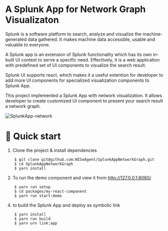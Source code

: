 # A Splunk App for Network Graph Visualizaton   

Splunk is a software platform to search, analyze and visualize the machine-generated data gathered. It makes machine data accessible, usable and valuable to everyone.  

A Splunk app is an extension of Splunk functionality which has its own in-built UI context to serve a specific need. Effectively, it is a web application with predefined set of UI components to visualize the search result.

Splunk UI supports react, which makes it a useful extention for developer to add more UI components for specialized visualization components to Splunk App.

This project implemented a Splunk App with network visualization.  It allows developer to create customized UI component to present your search result a network graph.

![SplunkApp-network](https://user-images.githubusercontent.com/853925/164152073-c0cf54c5-069f-4c1b-a521-789661b0ee9d.png)

# 🚀 Quick start
1. Clone the project & install dependencies
```
    $ git clone git@github.com:WISeAgent/SplunkAppNetworkGraph.git
    $ cd SplunkAppNetworkGraph
    $ yarn install
```
2. To run the demo component and view it from http://127.0.0.1:8080/

```
    $ yarn run setup
    $ cd packages/my-react-component
    $ yarn run start:demo
```
4. to build the Splunk App and deploy as symbolic link

```
    $ yarn install
    $ yarn run build
    $ yarn urn link:app
```


